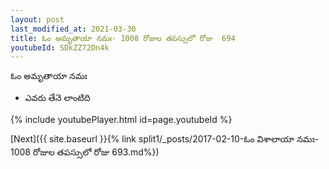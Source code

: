 ```yaml
---
layout: post
last_modified_at: 2021-03-30
title: ఓం అమృతాయా నమః- 1008 రోజుల తపస్సులో రోజు  694
youtubeId: SDkZZ72Dn4k
---
```

 
 
 ఓం అమృతాయా నమః  
 
 -  ఎవరు తేనె లాంటిది 
 
  
 
  
 
 
 
 
 
 


{% include youtubePlayer.html id=page.youtubeId %}
 
[Next]({{ site.baseurl }}{% link  split1/_posts/2017-02-10-ఓం విశాలాయా నమః- 1008 రోజుల తపస్సులో రోజు  693.md%})
 

